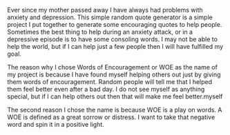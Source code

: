 Ever since my mother passed away I have always had problems with anxiety and depression.  This simple random quote generator is a simple 
project I put together to generate some encouraging quotes to help people.  Sometimes the best thing to help during an anxiety attack, or 
in a depressive episode is to have some consoling words.  I may not be able to help the world, but if I can help just a few people then 
I will have fulfilled my goal.

The reason why I chose Words of Encouragement or WOE as the name of my project is because I have found myself helping others out just 
by giving them words of encouragement.  Random people will tell me that I helped them feel better even after a bad day.  I do not see
myself as anything special, but if I can help others out then that will make me feel better.myself

The second reason I chose the name is because WOE is a play on words.  A WOE is defined as a great sorrow or distress.  I want to take that 
negative word and spin it in a positive light.

